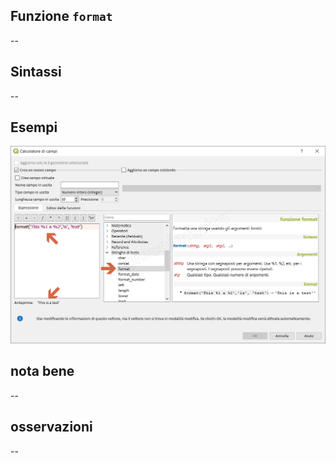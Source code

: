 ## Funzione `format`

--

## Sintassi

--

## Esempi

<img src="/img/stringhe_di_testo/format/format1.png">

## nota bene

--

## osservazioni

--